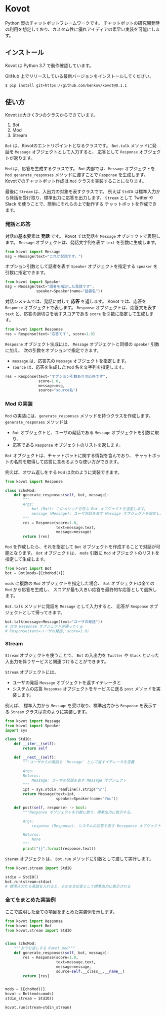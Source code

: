 # Kovot

Python 製のチャットボットフレームワークです。
チャットボットの研究開発時の利用を想定しており、カスタム性に優れアイディアの素早い実装を可能にします。

## インストール

Kovot は Python 3.7 で動作確認しています。

GitHub 上でリリースしている最新バージョンをインストールしてください。

```sh
$ pip install git+https://github.com/kenkov/kovot@0.1.1
```

## 使い方

Kovot は大きく3つのクラスからできています。

1. Bot
1. Mod
1. Stream

`Bot` は、Kovotのエントリポイントとなるクラスです。
`Bot.talk` メソッドに発話を `Message` オブジェクトとして入力すると、
応答として `Response` オブジェクトが返ります。

`Mod` は、応答を生成するクラスです。
`Bot` 内部では、`Message` オブジェクトを `Mod.generate_responses` メソッドに渡すことで
`Response` を生成します。
Kovotでのチャットボット作成は `Mod` クラスを実装することになります。

最後に `Stream` は、入出力の対象を表すクラスです。
例えば `StdIO` は標準入力から発話を受け取り、標準出力に応答を出力します。
`Stream` として Twitter や Slack を使うことで、簡単にそれらの上で動作する
チャットボットを作成できます。

### 発話と応答

対話の基本要素は **発話** です。
Kovot では発話を `Message` オブジェクトで表現します。
`Message` オブジェクトは、発話文字列を表す `text` を引数に生成します。

```py
from kovot import Message
msg = Message(text="これが発話です。")
```

オプション引数として話者を表す `Speaker` オブジェクトを指定する `speaker` を引数に指定できます。

```py
from kovot import Speaker
msg = Message(text="話者を指定した発話です",
              speaker=Speaker(name="話者名"))
```

対話システムでは、発話に対して **応答** を返します。
Kovot では、応答を `Response` オブジェクトで表します。
`Response` オブジェクトは、応答文を表す `text` と、応答の適切さを表すスコアである
`score` を引数に指定して生成します。

```py
from kovot import Response
res = Response(text="応答です", score=1.0)
```

`Resposne` オブジェクト生成には、 `Message` オブジェクトと同様の `speaker` 引数に加え、
次の引数をオプションで指定できます。

- `message` は、応答先の `Message` オブジェクトを指定します。
- `source` は、応答を生成した `Mod` 名を文字列を指定します。

```py
res = Response(text="オプション引数ありの応答です",
               score=1.0,
               message=msg,
               source="source名")
```

### Mod の実装

`Mod` の実装には、`generate_responses` メソッドを持つクラスを作成します。
`generate_responses` メソッドは

- `Bot` オブジェクトと、ユーザの発話である `Message` オブジェクトを引数に取り、
- 応答である `Response` オブジェクトのリストを返します。

`Bot` オブジェクトは、チャットボットに関する情報を含んでおり、
チャットボットの名前を取得して応答に含めるような使い方ができます。

例えば、オウム返しをする `Mod` は次のように実装できます。

```py
from kovot import Response

class EchoMod:
    def generate_responses(self, bot, message):
        """
        Args:
            bot (Bot): このメソッドを呼ぶ Bot オブジェクトを指定します。
            message (Message): ユーザ発話を表す Message オブジェクトを指定します。
        """
        res = Response(score=1.0,
                       text=message.text,
                       message=message)
        return [res]
```

`Mod` を作成したら、それを指定して `Bot` オブジェクトを作成することで対話が可能となります。
`Bot` オブジェクトは、 `mods` 引数に `Mod` オブジェクトのリストを指定して生成します。

```py
from kovot import Bot
bot = Bot(mods=[EchoMod()])
```

`mods` に複数の `Mod` オブジェクトを指定した場合、
`Bot` オブジェクトは全ての `Mod` から応答を生成し、
スコアが最も大きい応答を最終的な応答として選択します。

`Bot.talk` メソッドに発話を `Message` として入力すると、
応答が `Response` オブジェクトとして帰ってきます。

```py
bot.talk(message=Message(text="ユーザの発話"))
# 次の Response オブジェクトが帰ってくる
# Response(text=ユーザの発話, score=1.0)
```

### Stream

`Stream` オブジェクトを使うことで、 `Bot` の入出力を `Twitter` や `Slack` といった
入出力を伴うサービスと関連づけることができます。

`Stream` オブジェクトには、

- ユーザの発話 `Message` オブジェクトを返すイテレータと
- システムの応答 `Response` オブジェクトをサービスに送る `post` メソッドを実装します。

例えば、
標準入力から `Message` を受け取り、標準出力から `Response` を表示する
`Stream` クラスは次のように実装します。

```py
from kovot import Message
from kovot import Speaker
import sys

class StdIO:
    def __iter__(self):
        return self

    def __next__(self):
        """ユーザからの発話を `Message` として返すイテレータを定義

        Args:
        Returns:
            Message: ユーザの発話を表す Message オブジェクト
        """
        ipt = sys.stdin.readline().strip("\n")
        return Message(text=ipt,
                       speaker=Speaker(name="You"))

    def post(self, response) -> bool:
        """Response オブジェクトを引数に取り、標準出力に表示する。

        Args:
            response (Response): システムの応答を表す Reseponse オブジェクト

        Returns:
            None
        """
        print("{}".format(response.text))
```

`Steram` オブジェクトは、 `Bot.run` メソッドに引数として渡して実行します。

```py
from kovot.stream import StdIO

stdio = StdIO()
bot.run(stream=stdio)
# 標準入力から発話を入れると、そのまま応答として標準出力に表示される
```

### 全てをまとめた実装例

ここで説明した全ての項目をまとめた実装例を示します。

```py
from kovot import Response
from kovot import Bot
from kovot.stream import StdIO


class EchoMod:
    """おうむ返しする Kovot mod"""
    def generate_responses(self, bot, message):
        res = Response(score=1.0,
                       text=message.text,
                       message=message,
                       source=self.__class__.__name__)
        return [res]


mods = [EchoMod()]
kovot = Bot(mods=mods)
stdin_stream = StdIO()

kovot.run(stream=stdin_stream)
```

